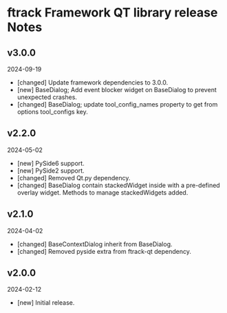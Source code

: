 # ftrack Framework QT library release Notes


## v3.0.0
2024-09-19

* [changed] Update framework dependencies to 3.0.0.
* [new] BaseDialog; Add event blocker widget on BaseDialog to prevent unexpected crashes.
* [changed] BaseDialog; update tool_config_names property to get from options tool_configs key.


## v2.2.0
2024-05-02

* [new] PySide6 support.
* [new] PySide2 support.
* [changed] Removed Qt.py dependency.
* [changed] BaseDialog contain stackedWidget inside with a pre-defined overlay widget. Methods to manage stackedWidgets added. 

## v2.1.0
2024-04-02

* [changed] BaseContextDialog inherit from BaseDialog. 
* [changed] Removed pyside extra from ftrack-qt dependency.

## v2.0.0
2024-02-12

*  [new] Initial release.
